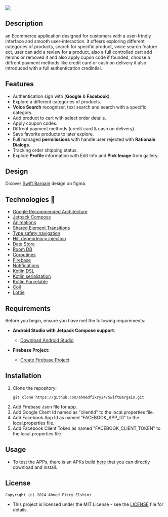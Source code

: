 <img src="https://github.com/user-attachments/assets/f5af0a69-6c4e-45c7-b9d1-2a491564a305">

## Description

an Ecommerce application designed for customers with a user-frindly interface and smooth user-interaction.
it offesrs exploring different categories of products, search for specific product, voice search feature ect, user can add a review for a product,
also a full controlled cart add itemns or removed it and also apply cupon code if founded, choose a diffrent payment methods like credit card or cash on delivery
it also introduced with a full authentication credintial.

## Features
- Authentication sign with (__Google__ & __Facebook__).
- Explore a different categories of products.
- __Voice Search__ recognizer, text search and search  with a specific category.
- Add product to cart with select order details.
- Apply coupon codes.
- Diffrent payment methods (credit card & cash on delivery).
- Save favorite products to later explore.
- Full managed __permiissions__ with handle user rejected with __Rationale Dialogs__.
- Tracking order shipping status.
- Explore __Profile__ information with Edit Info and __Pick Image__ from gallery.

## Design
Dicover [Swift Bargain](https://www.figma.com/design/PI1QtHgiS7jjVts5pDUYPg/Android-training-E-commerce-UI-Kit-(Community)?node-id=0-1&node-type=canvas&t=cmTbc7G3zo4NYlhF-0) design on figma.

## Technologies 🚀
- [Google Recommended Architecture](https://developer.android.com/topic/architecture#recommended-app-arch)
- [Jetpack Compose](https://developer.android.com/compose#:~:text=Jetpack%20Compose%20is%20Android%E2%80%99s%20recommended%20modern)
- [Animations](https://developer.android.com/develop/ui/compose/animation/introduction)
- [Shared Element Transitions](https://developer.android.com/develop/ui/compose/animation/shared-elements)
- [Type safety navigation](https://developer.android.com/guide/navigation/design/type-safety)
- [Hilt dependency injection](https://developer.android.com/training/dependency-injection/hilt-android)
- [Data Store](https://developer.android.com/jetpack/androidx/releases/datastore)
- [Room DB](https://developer.android.com/training/data-storage/room)
- [Coroutines](https://developer.android.com/kotlin/coroutines)
- [Firebase](https://firebase.google.com/)
- [Notifications](https://developer.android.com/develop/ui/views/notifications)
- [Kotlin DSL](https://docs.gradle.org/current/userguide/kotlin_dsl.html)
- [Kotlin serialization](https://developer.android.com/reference/java/io/Serializable)
- [Kotlin Parcelable](https://developer.android.com/reference/android/os/Parcelable)
- [Coil](https://coil-kt.github.io/coil/compose/#:~:text=To%20add%20support%20for%20Jetpack%20Compose,)
- [Lottie](https://github.com/airbnb/lottie-android)

## Requirements
Before you begin, ensure you have met the following requirements:
- **Android Studio with Jetpack Compose support**:
    - [Download Android Studio](https://developer.android.com/studio)
      
 - **Firebase Project**:
    - [Create Firebase Project](https://console.firebase.google.com/u/0/)


 ## Installation
1. Clone the repository:
    ```
   git clone https://github.com/ahmedfikry24/SwiftBargain.git
    ```
3. Add Firebase Json file for app.
4. Add Google Client Id named as "clientId" to the local.properties file.
5. Add  Facebook App Id as named "FACEBOOK_APP_ID" to the local.properties file.
6. Add  Facebook Client Token as named "FACEBOOK_CLIENT_TOKEN" to the local.properties file

## Usage
- To test the APPs, there is an APKs build  [here](https://github.com/ahmedfikry24/SwiftBargain/tree/master/app/release/app-release.apk)  that you can directly download and install.

## License
    Copyright (c) 2024 Ahmed Fikry Elshimi
- This project is licensed under the MIT License - see the [LICENSE](https://github.com/ahmedfikry24/SwiftBargain/blob/master/LICENSE) file for details.

